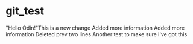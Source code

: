 # git_test
"Hello Odin!"This is a new change
Added more information
Added more information
Deleted prev two lines
Another test to make sure i've got this